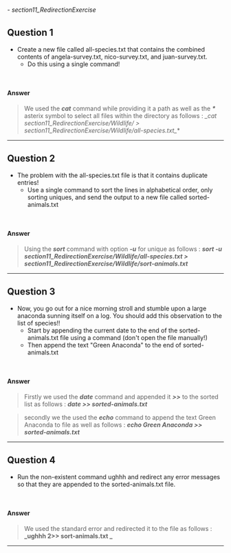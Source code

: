 ###### - section11_RedirectionExercise

## Question 1

* Create a new file called all-species.txt that contains the combined contents of angela-survey.txt, nico-survey.txt, and juan-survey.txt. 
    * Do this using a single command!

<br>


#### Answer

> We used the **_cat_** command while providing it a path as well as the **_*_** asterix symbol to select all files within the directory as follows : **_cat section11_RedirectionExercise/Wildlife/* > section11_RedirectionExercise/Wildlife/all-species.txt_**

---

## Question 2

* The problem with the all-species.txt file is that it contains duplicate entries! 
    * Use a single command to sort the lines in alphabetical order, only sorting uniques, and send the output to a new file called sorted-animals.txt

<br>


#### Answer

> Using the **_sort_** command with option **_-u_** for unique as follows : **_sort -u section11_RedirectionExercise/Wildlife/all-species.txt > section11_RedirectionExercise/Wildlife/sort-animals.txt_** 

---

## Question 3

* Now, you go out for a nice morning stroll and stumble upon a large anaconda sunning itself on a log. You should add this observation to the list of species!!
    * Start by appending the current date to the end of the sorted-animals.txt file using a command (don't open the file manually!)
    * Then append the text "Green Anaconda" to the end of sorted-animals.txt

<br>


#### Answer

> Firstly we used the **_date_** command and appended it **_>>_** to the sorted list as follows : **_date >> sorted-animals.txt_**

> secondly we the used the **_echo_** command to append the text Green Anaconda to file as well as follows : **_echo Green Anaconda >> sorted-animals.txt_**

---

## Question 4

* Run the non-existent command ughhh and redirect any error messages so that they are appended to the sorted-animals.txt file.

<br>


#### Answer

> We used the standard error and redirected it to the file as follows : **_ughhh 2>> sort-animals.txt _**

---
